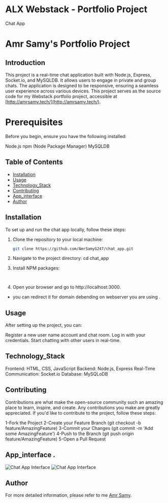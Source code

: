 # ALX Webstack - Portfolio Project
Chat App

# Amr Samy's Portfolio Project

## Introduction

This project is a real-time chat application built with Node.js, Express, Socket.io, and MySQLDB. It allows users to engage in private and group chats. The application is designed to be responsive, ensuring a seamless user experience across various devices. This project serves as the source code for my Webstack portfolio project, accessible at [http://amrsamy.tech/](http://amrsamy.tech/).

# Prerequisites
Before you begin, ensure you have the following installed:

Node.js
npm (Node Package Manager)
MySQLDB


## Table of Contents

- [Installation](#installation)
- [Usage](#Usage)
- [Technology_Stack](#Technology_Stack)
- [Contributing](#contributing)
- [App_interface](#App_interface)
- [Author](#Author)

## Installation

To set up and run the chat app locally, follow these steps:

1. Clone the repository to your local machine:

   ```bash
   git clone https://github.com/AmrSamyG247/chat_app.git

2. Navigate to the project directory:
   cd chat_app

3. Install NPM packages:
   ```bash npm install
  
4. Open your browser and go to http://localhost:3000.
 - you can redirect it for domain debending on webserver you are using .
  

## Usage
After setting up the project, you can:

Register a new user name account and chat room.
Log in with your credentials.
Start chatting with other users in real-time.

## Technology_Stack
Frontend: HTML, CSS, JavaScript
Backend: Node.js, Express
Real-Time Communication: Socket.io
Database: MySQLoDB

## Contributing

Contributions are what make the open-source community such an amazing place to learn, inspire, and create. Any contributions you make are greatly appreciated.
If you'd like to contribute to the project, follow these steps:

1-Fork the Project
2-Create your Feature Branch (git checkout -b feature/AmazingFeature)
3-Commit your Changes (git commit -m 'Add some AmazingFeature')
4-Push to the Branch (git push origin feature/AmazingFeature)
5-Open a Pull Request

## App_interface .
![Chat App Interface](/chat0.png "Chat App Interface")
![Chat App Interface](/chat1.png "Chat App Interface")

## Author
For more detailed information, please refer to me [Amr Samy](AUTHORS).

